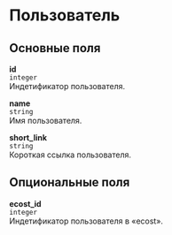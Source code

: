 # Пользователь

## Основные поля

**id**  
`integer`  
Индетификатор пользователя.

**name**  
`string`  
Имя пользователя.

**short_link**  
`string`  
Короткая ссылка пользователя.

## Опциональные поля

**ecost_id**  
`integer`  
Индетификатор пользователя в «ecost».